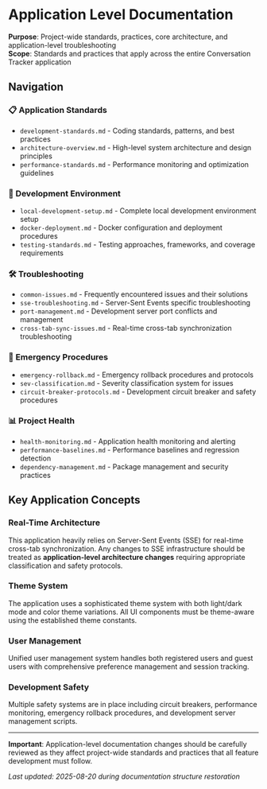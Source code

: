 # Application Level Documentation

**Purpose**: Project-wide standards, practices, core architecture, and application-level troubleshooting  
**Scope**: Standards and practices that apply across the entire Conversation Tracker application

## Navigation

### 📋 Application Standards
- `development-standards.md` - Coding standards, patterns, and best practices
- `architecture-overview.md` - High-level system architecture and design principles
- `performance-standards.md` - Performance monitoring and optimization guidelines

### 🔧 Development Environment
- `local-development-setup.md` - Complete local development environment setup
- `docker-deployment.md` - Docker configuration and deployment procedures
- `testing-standards.md` - Testing approaches, frameworks, and coverage requirements

### 🛠️ Troubleshooting
- `common-issues.md` - Frequently encountered issues and their solutions
- `sse-troubleshooting.md` - Server-Sent Events specific troubleshooting
- `port-management.md` - Development server port conflicts and management
- `cross-tab-sync-issues.md` - Real-time cross-tab synchronization troubleshooting

### 🚨 Emergency Procedures
- `emergency-rollback.md` - Emergency rollback procedures and protocols
- `sev-classification.md` - Severity classification system for issues
- `circuit-breaker-protocols.md` - Development circuit breaker and safety procedures

### 📊 Project Health
- `health-monitoring.md` - Application health monitoring and alerting
- `performance-baselines.md` - Performance baselines and regression detection
- `dependency-management.md` - Package management and security practices

## Key Application Concepts

### Real-Time Architecture
This application heavily relies on Server-Sent Events (SSE) for real-time cross-tab synchronization. Any changes to SSE infrastructure should be treated as **application-level architecture changes** requiring appropriate classification and safety protocols.

### Theme System  
The application uses a sophisticated theme system with both light/dark mode and color theme variations. All UI components must be theme-aware using the established theme constants.

### User Management
Unified user management system handles both registered users and guest users with comprehensive preference management and session tracking.

### Development Safety
Multiple safety systems are in place including circuit breakers, performance monitoring, emergency rollback procedures, and development server management scripts.

---

**Important**: Application-level documentation changes should be carefully reviewed as they affect project-wide standards and practices that all feature development must follow.

*Last updated: 2025-08-20 during documentation structure restoration*